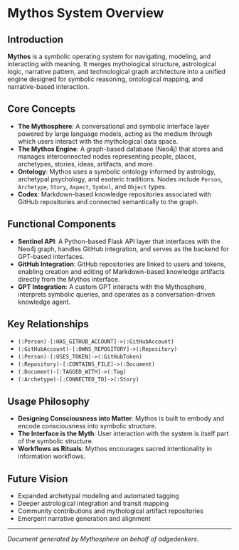 # Mythos System Overview

## Introduction
**Mythos** is a symbolic operating system for navigating, modeling, and interacting with meaning. It merges mythological structure, astrological logic, narrative pattern, and technological graph architecture into a unified engine designed for symbolic reasoning, ontological mapping, and narrative-based interaction.

## Core Concepts
- **The Mythosphere**: A conversational and symbolic interface layer powered by large language models, acting as the medium through which users interact with the mythological data space.
- **The Mythos Engine**: A graph-based database (Neo4j) that stores and manages interconnected nodes representing people, places, archetypes, stories, ideas, artifacts, and more.
- **Ontology**: Mythos uses a symbolic ontology informed by astrology, archetypal psychology, and esoteric traditions. Nodes include `Person`, `Archetype`, `Story`, `Aspect`, `Symbol`, and `Object` types.
- **Codex**: Markdown-based knowledge repositories associated with GitHub repositories and connected semantically to the graph.

## Functional Components
- **Sentinel API**: A Python-based Flask API layer that interfaces with the Neo4j graph, handles GitHub integration, and serves as the backend for GPT-based interfaces.
- **GitHub Integration**: GitHub repositories are linked to users and tokens, enabling creation and editing of Markdown-based knowledge artifacts directly from the Mythos interface.
- **GPT Integration**: A custom GPT interacts with the Mythosphere, interprets symbolic queries, and operates as a conversation-driven knowledge agent.

## Key Relationships
- `(:Person)-[:HAS_GITHUB_ACCOUNT]->(:GitHubAccount)`
- `(:GitHubAccount)-[:OWNS_REPOSITORY]->(:Repository)`
- `(:Person)-[:USES_TOKEN]->(:GitHubToken)`
- `(:Repository)-[:CONTAINS_FILE]->(:Document)`
- `(:Document)-[:TAGGED_WITH]->(:Tag)`
- `(:Archetype)-[:CONNECTED_TO]->(:Story)`

## Usage Philosophy
- **Designing Consciousness into Matter**: Mythos is built to embody and encode consciousness into symbolic structure.
- **The Interface is the Myth**: User interaction with the system is itself part of the symbolic structure.
- **Workflows as Rituals**: Mythos encourages sacred intentionality in information workflows.

## Future Vision
- Expanded archetypal modeling and automated tagging
- Deeper astrological integration and transit mapping
- Community contributions and mythological artifact repositories
- Emergent narrative generation and alignment

---
*Document generated by Mythosphere on behalf of adgedenkers.*